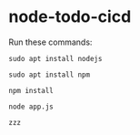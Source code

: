 # node-todo-cicd

Run these commands:


`sudo apt install nodejs`


`sudo apt install npm`


`npm install`

`node app.js`

`zzz`
